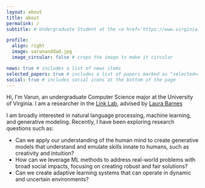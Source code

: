```yaml
---
layout: about
title: about
permalink: /
subtitle: # Undergraduate Student at the <a href='https://www.virginia.edu/'>University of Virginia</a>

profile:
  align: right
  image: varunanddad.jpg
  image_circular: false # crops the image to make it circular

news: true # includes a list of news items
selected_papers: true # includes a list of papers marked as "selected={true}"
social: true # includes social icons at the bottom of the page
---
```


Hi, I'm Varun, an undergraduate Computer Science major at the University of Virginia. I am a researcher in the <a href='https://engineering.virginia.edu/labs-groups/link-lab'>Link Lab</a>, advised by <a href='https://engineering.virginia.edu/faculty/laura-barnes'>Laura Barnes</a>

I am broadly interested in natural language processing, machine learning, and generative modeling. Recently, I have been exploring research questions such as:

- Can we apply our understanding of the human mind to create generative models that understand and emulate skills innate to humans, such as creativity and intuition?
- How can we leverage ML methods to address real-world problems with broad social impacts, focusing on creating robust and fair solutions?
- Can we create adaptive learning systems that can operate in dynamic and uncertain environments?
